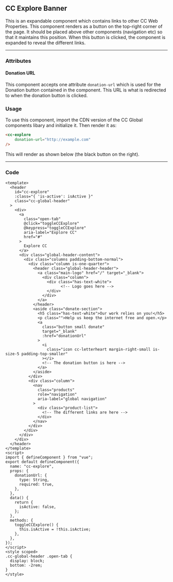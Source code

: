 ## CC Explore Banner
This is an expandable component which contains links to other CC Web Properties. This component renders as a button on the top-right corner of the page. It should be placed above other components (navigation etc) so that it maintains this position. When this button is clicked, the component is expanded to reveal the different links.

---
### Attributes
#### Donation URL
This component accepts one attribute `donation-url` which is used for the Donation button contained in the component. This URL is what is redirected to when the donation button is clicked. 

### Usage
To use this component, import the CDN version of the CC Global components libary and initialize it. 
Then render it as:

```html
<cc-explore
    donation-url="http://example.com"
/>
```

This will render as shown below (the black button on the right).

---

<cc-explore />

### Code
```vue
<template>
  <header
    id="cc-explore"
    :class="{ 'is-active': isActive }"
    class="cc-global-header"
  >
    <div>
      <a
        class="open-tab"
        @click="toggleCCExplore"
        @keypress="toggleCCExplore"
        aria-label="Explore CC"
        href="#"
      >
        Explore CC
      </a>
      <div class="global-header-content">
        <div class="columns padding-bottom-normal">
          <div class="column is-one-quarter">
            <header class="global-header-header">
              <a class="main-logo" href="/" target="_blank">
                <div class="column">
                  <div class="has-text-white">
                        <!-- Logo goes here -->
                  </div>
                </div>
              </a>
            </header>
            <aside class="donate-section">
              <h5 class="has-text-white">Our work relies on you!</h5>
              <p class="">Help us keep the internet free and open.</p>
              <a
                class="button small donate"
                target="_blank"
                :href="donationUrl"
              >
                <i
                  class="icon cc-letterheart margin-right-small is-size-5 padding-top-smaller"
                ></i>
                <!-- The donation button is here -->
              </a>
            </aside>
          </div>
          <div class="column">
            <nav
              class="products"
              role="navigation"
              aria-label="global navigation"
            >
              <div class="product-list">
                <!-- The different links are here -->
              </div>
            </nav>
          </div>
        </div>
      </div>
    </div>
  </header>
</template>
<script>
import { defineComponent } from "vue";
export default defineComponent({
  name: "cc-explore",
  props: {
    donationUrl: {
      type: String,
      required: true,
    },
  },
  data() {
    return {
      isActive: false,
    };
  },
  methods: {
    toggleCCExplore() {
      this.isActive = !this.isActive;
    },
  },
});
</script>
<style scoped>
.cc-global-header .open-tab {
  display: block;
  bottom: -2rem;
}
</style>
```